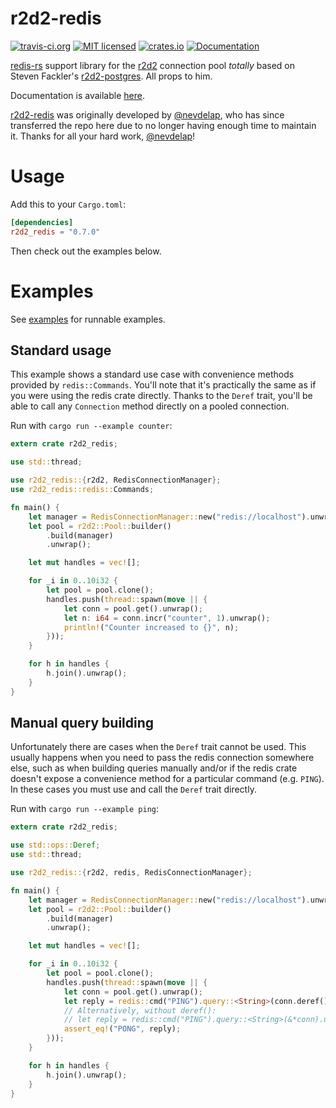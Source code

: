 r2d2-redis
=============

[![travis-ci.org](https://travis-ci.org/sorccu/r2d2-redis.svg)](https://travis-ci.org/sorccu/r2d2-redis) [![MIT licensed](https://img.shields.io/badge/license-MIT-blue.svg)](./LICENSE) [![crates.io](http://meritbadge.herokuapp.com/r2d2-redis)](https://crates.io/crates/r2d2-redis) [![Documentation](https://docs.rs/r2d2_redis/badge.svg?version=0.7.0)](https://docs.rs/r2d2_redis/0.7.0)

[redis-rs](https://github.com/mitsuhiko/redis-rs) support library for the [r2d2](https://github.com/sfackler/r2d2) connection pool *totally* based on Steven Fackler's [r2d2-postgres](https://github.com/sfackler/r2d2-postgres). All props to him.

Documentation is available [here](https://docs.rs/r2d2_redis/0.7.0).

[r2d2-redis](https://github.com/sorccu/r2d2-redis) was originally developed by [@nevdelap](https://github.com/nevdelap), who has since transferred the repo here due to no longer having enough time to maintain it. Thanks for all your hard work, [@nevdelap](https://github.com/nevdelap)!

# Usage

Add this to your `Cargo.toml`:

```toml
[dependencies]
r2d2_redis = "0.7.0"
```

Then check out the examples below.

# Examples

See [examples](examples) for runnable examples.

## Standard usage

This example shows a standard use case with convenience methods provided by `redis::Commands`. You'll note that it's practically the same as if you were using the redis crate directly. Thanks to the `Deref` trait, you'll be able to call any `Connection` method directly on a pooled connection.

Run with `cargo run --example counter`:

```rust
extern crate r2d2_redis;

use std::thread;

use r2d2_redis::{r2d2, RedisConnectionManager};
use r2d2_redis::redis::Commands;

fn main() {
    let manager = RedisConnectionManager::new("redis://localhost").unwrap();
    let pool = r2d2::Pool::builder()
        .build(manager)
        .unwrap();

    let mut handles = vec![];

    for _i in 0..10i32 {
        let pool = pool.clone();
        handles.push(thread::spawn(move || {
            let conn = pool.get().unwrap();
            let n: i64 = conn.incr("counter", 1).unwrap();
            println!("Counter increased to {}", n);
        }));
    }

    for h in handles {
        h.join().unwrap();
    }
}
```

## Manual query building

Unfortunately there are cases when the `Deref` trait cannot be used. This usually happens when you need to pass the redis connection somewhere else, such as when building queries manually and/or if the redis crate doesn't expose a convenience method for a particular command (e.g. `PING`). In these cases you must use and call the `Deref` trait directly.

Run with `cargo run --example ping`:

```rust
extern crate r2d2_redis;

use std::ops::Deref;
use std::thread;

use r2d2_redis::{r2d2, redis, RedisConnectionManager};

fn main() {
    let manager = RedisConnectionManager::new("redis://localhost").unwrap();
    let pool = r2d2::Pool::builder()
        .build(manager)
        .unwrap();

    let mut handles = vec![];

    for _i in 0..10i32 {
        let pool = pool.clone();
        handles.push(thread::spawn(move || {
            let conn = pool.get().unwrap();
            let reply = redis::cmd("PING").query::<String>(conn.deref()).unwrap();
            // Alternatively, without deref():
            // let reply = redis::cmd("PING").query::<String>(&*conn).unwrap();
            assert_eq!("PONG", reply);
        }));
    }

    for h in handles {
        h.join().unwrap();
    }
}
```
